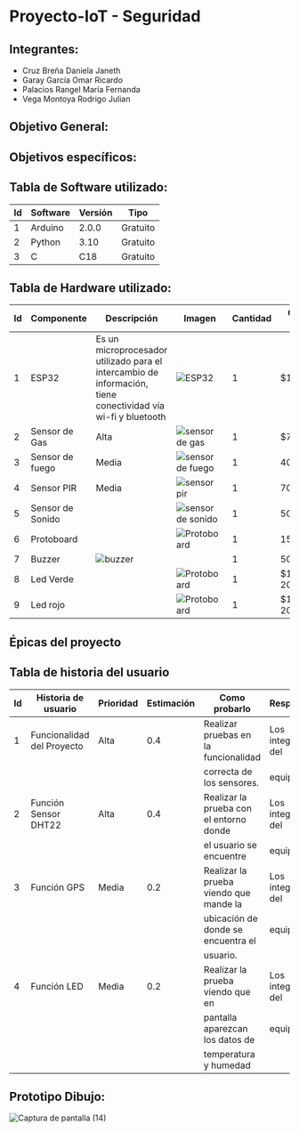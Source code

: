 # Proyecto-IoT - Seguridad

## Integrantes:     
- Cruz Breña Daniela Janeth
- Garay García Omar Ricardo
- Palacios Rangel María Fernanda
- Vega Montoya Rodrigo Julian
    
## Objetivo General:

   
## Objetivos específicos:


## Tabla de Software utilizado:

| Id   | Software | Versión | Tipo     |
|------|----------|---------|----------|
| 1    | Arduino  | 2.0.0   | Gratuito |
| 2    | Python   | 3.10    | Gratuito |
| 3    | C        | C18     | Gratuito |
    
## Tabla de Hardware utilizado:
| Id  | Componente       | Descripción | Imagen | Cantidad | Costo Total        |
|-----|----------------------------|-----------|------------|----------------------------------------|--------------------|
| 1   | ESP32 | Es un microprocesador utilizado para el intercambio de información, tiene conectividad vía wi-fi y bluetooth| ![ESP32](https://user-images.githubusercontent.com/104101668/193494837-3962f38c-7024-4e79-9c3d-f8164a010101.jpeg)| 1 |$150| 
| 2   | Sensor de Gas| Alta      |![sensor de gas](https://user-images.githubusercontent.com/104101668/193495722-8122047e-cc09-4939-82b8-69c3e4102b73.jpg)|1| $70|
| 3   | Sensor de fuego| Media     |![sensor de fuego](https://user-images.githubusercontent.com/104101668/193496196-c0bcf021-7e9b-47a3-88c3-53e6ea71764b.jpg)|1|$40-$70|
| 4|Sensor PIR| Media     |![sensor pir](https://user-images.githubusercontent.com/104101668/193496065-5aba9983-15d0-43d2-a71f-48130bce991e.jpg)|1| $70-$100|
| 5|Sensor de Sonido|           |![sensor de sonido](https://user-images.githubusercontent.com/104101668/193496322-6b51577b-c9f5-453a-af6f-efafe31734d4.jpg)|1|$50-$70|
|6|Protoboard|           |![Protoboard](https://user-images.githubusercontent.com/104101668/193496509-3772607a-ac83-46e4-8224-c2e4f2d78cac.jpg)|1|$150-$200|
|7|Buzzer|![buzzer](https://user-images.githubusercontent.com/104101668/193496659-837ea7bf-724e-4c95-b04d-2f5e2b35bede.jpg)||1|$50-$80|
|8|Led Verde|           |![Protoboard](https://user-images.githubusercontent.com/104101668/193496509-3772607a-ac83-46e4-8224-c2e4f2d78cac.jpg)|1|$150-200|
|9|Led rojo|           |![Protoboard](https://user-images.githubusercontent.com/104101668/193496509-3772607a-ac83-46e4-8224-c2e4f2d78cac.jpg)|1|$150-200|

## Épicas del proyecto


## Tabla de historia del usuario
| Id  | Historia de usuario        | Prioridad | Estimación | Como probarlo                          | Responsable        |
|-----|----------------------------|-----------|------------|----------------------------------------|--------------------|
| 1   | Funcionalidad del Proyecto | Alta      | 0.4        | Realizar pruebas en la funcionalidad   | Los integrantes del| 
|     |                            |           |            | correcta de los sensores.              | equipo.            |
| 2   | Función Sensor DHT22       | Alta      | 0.4        | Realizar la prueba con el entorno donde| Los integrantes del|
|     |                            |           |            | el usuario se encuentre                | equipo.            |
| 3   | Función GPS                | Media     | 0.2        | Realizar la prueba viendo que mande la | Los integrantes del|
|     |                            |           |            | ubicación de donde se encuentra el     | equipo.            |
|     |                            |           |            | usuario.                               |                    |
| 4   | Función LED                | Media     | 0.2        | Realizar la prueba viendo que en       | Los integrantes del|
|     |                            |           |            | pantalla aparezcan los datos de        | equipo.            |
|     |                            |           |            | temperatura y humedad                  |                    |

## Prototipo Dibujo:
![Captura de pantalla (14)](https://user-images.githubusercontent.com/104101668/192689498-54ab7eb1-9f51-4c97-a00b-28d5eb9976f5.png)


